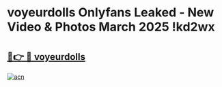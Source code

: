 # voyeurdolls Onlyfans Leaked - New Video & Photos March 2025 !kd2wx

# <h2><a href="https://o66zos.iuczelnia.edu.pl?title=voyeurdolls&ref=kd2wx">🔗👉 🔴 voyeurdolls</a></h2>

[![acn](https://github.com/user-attachments/assets/0f9c940e-d8b0-45ae-aac7-cd30a18b3e1c)](https://o66zos.iuczelnia.edu.pl?title=voyeurdolls&ref=kd2wx)

